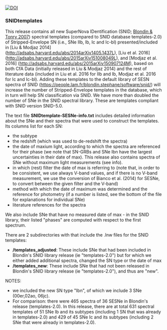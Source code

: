 [![DOI](https://zenodo.org/badge/22593/nyusngroup/SESNtemple.svg)](https://zenodo.org/badge/latestdoi/22593/nyusngroup/SESNtemple)

### SNIDtemplates 
This release contains all new SuperNova IDentification (SNID; [Blondin & Tonry 2007](http://arxiv.org/abs/0709.4488)) spectral templates (compared to SNID database templates-2.0) of Stripped-Envelope SN (i.e., SNe IIb, Ib, Ic and Ic-bl) presented/included in [Liu & Modjaz 2014] (http://adsabs.harvard.edu/abs/2014arXiv1405.1437L), [Liu et al. 2016] (http://adsabs.harvard.edu/abs/2015arXiv151008049L), and [Modjaz et al. 2016] (http://adsabs.harvard.edu/abs/2015arXiv150907124M), based on both CfA Data (initially released in Liu & Modjaz 2014) and the rest of literature data (included in Liu et al. 2016 for IIb and Ib, Modjaz et al. 2016 for Ic and Ic-bl). Adding these templates to the default library of SESN spectra of SNID (https://people.lam.fr/blondin.stephane/software/snid/) will increase the number of Stripped-Envelope templates in the database, which in turn will help SN classification via SNID. We have more than doubled the number of SNe in the SNID spectral library. These are templates compliant with SNID version SNID-5.0.

The text file **SNIDtemplate-SESNe-info.txt** includes detailed information about the SNe and their spectra that were used to construct the templates. Its columns list for each SN:
- the subtype
- the redshift (which was used to de-redshift the spectra) 
- the date of maxium light, according to which the spectra are referenced for their phase (we note that SN-GRBs and SNe Ibn have the largest uncertainties in their date of max). This release also contains spectra of SNe without maximum light measurements (see info).
- in which (rest) filter the date of max is referring to (note that, in order to be consistent, we use always V-band values, and if there is no V-band measurement, we use the conversion of Bianco et al. (2014) for SESNe, to convert between the given filter and the V-band)
- method with which the date of maximum was determined and the reference for photometry (if a number is listed, see the bottom of the file for explanations for individual SNe)
- literature references for the spectra

We also include SNe that have no measured date of max - in the SNID library, their listed "phases" are computed with respect to the first spectrum. 

There are 2 subdirectories with that include the .lnw files for the SNID templates: 
- **/templates_adjusted**: These include SNe that had been included in Blondin's SNID library release (ie "templates-2.0") but for which we either added additional spectra, changed the SN type or the date of max
- **/templates_new**: These include SNe that had not been released in Blondin's SNID library release (ie "templates-2.0"), and thus are "new".

NOTES: 
- we included the new SN type "Ibn", of which we include 3 SNe (00er,02ao, 06jc).
- For comparison: there were 465 spectra of 36 SESNe in Blondin's release (templates-2.0). In this release, there are at total 631 spectral templates of 51 SNe Ib and its subtypes (including 1 SN that was already in templates-2.0) and 429 of 45 SNe Ic and its subtypes (including 2 SNe that were already in templates-2.0).


